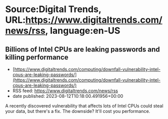 # Source:Digital Trends, URL:https://www.digitaltrends.com/news/rss, language:en-US

## Billions of Intel CPUs are leaking passwords and killing performance
 - [https://www.digitaltrends.com/computing/downfall-vulnerability-intel-cpus-are-leaking-passwords/](https://www.digitaltrends.com/computing/downfall-vulnerability-intel-cpus-are-leaking-passwords/)
 - RSS feed: https://www.digitaltrends.com/news/rss
 - date published: 2023-08-12T10:18:00.491956+00:00

A recently discovered vulnerability that affects lots of Intel CPUs could steal your data, but there's a fix. The downside? It'll cost you performance.


